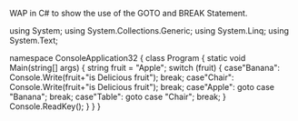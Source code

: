 WAP in C# to show the use of the GOTO and BREAK Statement.

using System;
using System.Collections.Generic;
using System.Linq;
using System.Text;

namespace ConsoleApplication32
{
    class Program
    {
        static void Main(string[] args)
        {
            string fruit = "Apple";
            switch (fruit)
            { 
                case"Banana":
                Console.Write(fruit+"is Delicious fruit");
             break;
             case"Chair":
                Console.Write(fruit+"is Delicious fruit");
             break; 
             case"Apple":
                     goto case "Banana";
             break; 
             case"Table":
                    goto case "Chair";
             break; 
            }
                Console.ReadKey();
        }
    }
}
